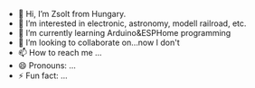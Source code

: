 - 👋 Hi, I’m Zsolt from Hungary.
- 👀 I’m interested in electronic, astronomy, modell railroad, etc.
- 🌱 I’m currently learning Arduino&ESPHome programming
- 💞️ I’m looking to collaborate on...now I don't
- 📫 How to reach me ...
- 😄 Pronouns: ...
- ⚡ Fun fact: ...

<!---
GasparZs/GasparZs is a ✨ special ✨ repository because its `README.md` (this file) appears on your GitHub profile.
You can click the Preview link to take a look at your changes.
--->
